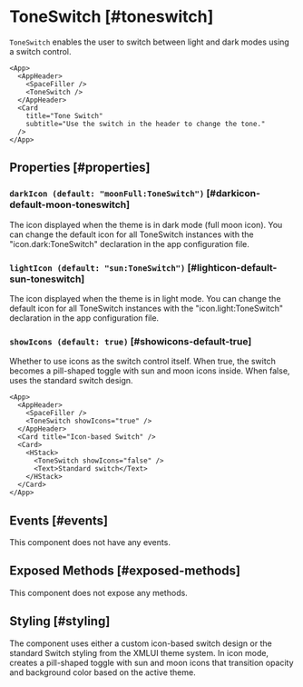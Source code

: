 # ToneSwitch [#toneswitch]

`ToneSwitch` enables the user to switch between light and dark modes using a switch control.

```xmlui-pg {4} copy display name="Example: using ToneSwitch"
<App>
  <AppHeader>
    <SpaceFiller />
    <ToneSwitch />
  </AppHeader>
  <Card
    title="Tone Switch"
    subtitle="Use the switch in the header to change the tone."
  />
</App>
```

## Properties [#properties]

### `darkIcon (default: "moonFull:ToneSwitch")` [#darkicon-default-moon-toneswitch]

The icon displayed when the theme is in dark mode (full moon icon). You can change the default icon for all ToneSwitch instances with the "icon.dark:ToneSwitch" declaration in the app configuration file.

### `lightIcon (default: "sun:ToneSwitch")` [#lighticon-default-sun-toneswitch]

The icon displayed when the theme is in light mode. You can change the default icon for all ToneSwitch instances with the "icon.light:ToneSwitch" declaration in the app configuration file.

### `showIcons (default: true)` [#showicons-default-true]

Whether to use icons as the switch control itself. When true, the switch becomes a pill-shaped toggle with sun and moon icons inside. When false, uses the standard switch design.

```xmlui-pg {4,9} copy display name="Example: icon switch vs standard switch"
<App>
  <AppHeader>
    <SpaceFiller />
    <ToneSwitch showIcons="true" />
  </AppHeader>
  <Card title="Icon-based Switch" />
  <Card>
    <HStack>
      <ToneSwitch showIcons="false" />
      <Text>Standard switch</Text>
    </HStack>
  </Card>
</App>
```

## Events [#events]

This component does not have any events.

## Exposed Methods [#exposed-methods]

This component does not expose any methods.

## Styling [#styling]

The component uses either a custom icon-based switch design or the standard Switch styling from the XMLUI theme system. In icon mode, creates a pill-shaped toggle with sun and moon icons that transition opacity and background color based on the active theme.
